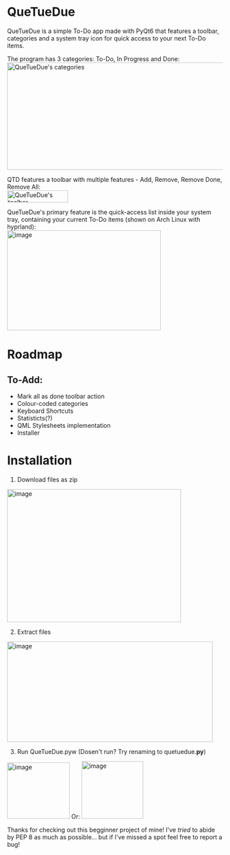 # QueTueDue
QueTueDue is a simple To-Do app made with PyQt6 that features a toolbar, categories and a system tray icon for quick access to your next To-Do items.

The program has 3 categories: To-Do, In Progress and Done:
<br><img width="1384" height="250" alt="QueTueDue's categories" src="https://github.com/user-attachments/assets/0e92c3a6-3f13-4148-b663-c896b8a99b17" />

QTD features a toolbar with multiple features - Add, Remove, Remove Done, Remove All:
<br><img width="142" height="28" alt="QueTueDue's toolbar" src="https://github.com/user-attachments/assets/c733aa4d-8b53-4294-b568-26af717b2662" />

QueTueDue's primary feature is the quick-access list inside your system tray, containing your current To-Do items (shown on Arch Linux with hyprland):
<br><img width="359" height="233" alt="image" src="https://github.com/user-attachments/assets/3336621e-0382-438e-b0bd-3668ca2ba0eb" />

# Roadmap

## To-Add:
 - Mark all as done toolbar action
 - Colour-coded categories
 - Keyboard Shortcuts
 - Statisticts(?)
 - QML Stylesheets implementation
 - Installer

# Installation
1. Download files as zip
 <img width="406" height="310" alt="image" src="https://github.com/user-attachments/assets/4ad55ed3-43ea-41fd-8278-60f710e74422" />

2. Extract files
<img width="480" height="234" alt="image" src="https://github.com/user-attachments/assets/cf7fe541-1323-40de-8e5a-f506e76ad944" />

3. Run QueTueDue.pyw (Dosen't run? Try renaming to quetuedue.**py**)
<img width="146" height="131" alt="image" src="https://github.com/user-attachments/assets/bad9c0e0-f0ca-4694-849f-0f8580d9c7eb" />
Or:
<img width="144" height="134" alt="image" src="https://github.com/user-attachments/assets/4e2e1ab7-9f51-493f-974b-5f301bb4f2d5" />

Thanks for checking out this begginner project of mine!
I've _tried_ to abide by PEP 8 as much as possible... but if I've missed a spot feel free to report a bug!
